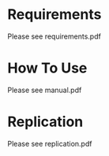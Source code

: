 # Requirements
Please see requirements.pdf

# How To Use
Please see manual.pdf

# Replication
Please see replication.pdf
